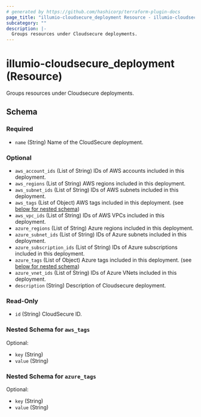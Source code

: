 ```yaml
---
# generated by https://github.com/hashicorp/terraform-plugin-docs
page_title: "illumio-cloudsecure_deployment Resource - illumio-cloudsecure"
subcategory: ""
description: |-
  Groups resources under Cloudsecure deployments.
---
```


# illumio-cloudsecure_deployment (Resource)

Groups resources under Cloudsecure deployments.



<!-- schema generated by tfplugindocs -->
## Schema

### Required

- `name` (String) Name of the CloudSecure deployment.

### Optional

- `aws_account_ids` (List of String) IDs of AWS accounts included in this deployment.
- `aws_regions` (List of String) AWS regions included in this deployment.
- `aws_subnet_ids` (List of String) IDs of AWS subnets included in this deployment.
- `aws_tags` (List of Object) AWS tags included in this deployment. (see [below for nested schema](#nestedatt--aws_tags))
- `aws_vpc_ids` (List of String) IDs of AWS VPCs included in this deployment.
- `azure_regions` (List of String) Azure regions included in this deployment.
- `azure_subnet_ids` (List of String) IDs of Azure subnets included in this deployment.
- `azure_subscription_ids` (List of String) IDs of Azure subscriptions included in this deployment.
- `azure_tags` (List of Object) Azure tags included in this deployment. (see [below for nested schema](#nestedatt--azure_tags))
- `azure_vnet_ids` (List of String) IDs of Azure VNets included in this deployment.
- `description` (String) Description of Cloudsecure deployment.

### Read-Only

- `id` (String) CloudSecure ID.

<a id="nestedatt--aws_tags"></a>
### Nested Schema for `aws_tags`

Optional:

- `key` (String)
- `value` (String)


<a id="nestedatt--azure_tags"></a>
### Nested Schema for `azure_tags`

Optional:

- `key` (String)
- `value` (String)
